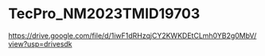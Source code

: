 # TecPro_NM2023TMID19703
https://drive.google.com/file/d/1iwF1dRHzqjCY2KWKDEtCLmh0YB2g0MbV/view?usp=drivesdk
